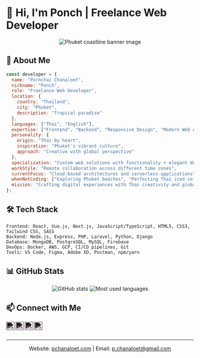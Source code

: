 # 👋 Hi, I'm Ponch | Freelance Web Developer

<div align="center">
  <img src="/api/placeholder/850/300" alt="Phuket coastline banner image">
</div>

## 💫 About Me

```javascript
const developer = {
  name: "Pornchai Chanaloet",
  nickname: "Ponch",
  role: "Freelance Web Developer",
  location: {
    country: "Thailand",
    city: "Phuket",
    description: "Tropical paradise"
  },
  languages: ["Thai", "English"],
  expertise: ["Frontend", "Backend", "Responsive Design", "Modern Web Apps"],
  personality: {
    origin: "Thai by heart",
    inspiration: "Phuket's vibrant culture",
    approach: "Creative with global perspective"
  },
  specialization: "Custom web solutions with functionality + elegant design",
  workStyle: "Remote collaboration across different time zones",
  currentFocus: "Cloud-based architectures and serverless applications",
  whenNotCoding: ["Exploring Phuket beaches", "Perfecting Thai iced coffee recipe"],
  mission: "Crafting digital experiences with Thai creativity and global standards"
};
```

## 🛠️ Tech Stack

```
Frontend: React, Vue.js, Next.js, JavaScript/TypeScript, HTML5, CSS3, Tailwind CSS, SASS
Backend: Node.js, Express, PHP, Laravel, Python, Django
Database: MongoDB, PostgreSQL, MySQL, Firebase
DevOps: Docker, AWS, GCP, CI/CD pipelines, Git
Tools: VS Code, Figma, Adobe XD, Postman, npm/yarn
```

## 📊 GitHub Stats

<div align="center">
  <img src="https://github-readme-stats.vercel.app/api?username=PonchHKT&show_icons=true&theme=tokyonight" alt="GitHub stats">
  <img src="https://github-readme-stats.vercel.app/api/top-langs/?username=PonchHKT&layout=compact&theme=tokyonight" alt="Most used languages">
</div>

## 📫 Connect with Me

<a href="https://www.linkedin.com/in/pornchai-chanaloet-575a631bb/"><img align="left" alt="LinkedIn" width="22px" src="https://cdn.jsdelivr.net/npm/simple-icons@v9/icons/linkedin.svg" style="filter: invert(1);" /></a>
<a href="https://instagram.com/ponchhkt"><img align="left" alt="Instagram" width="22px" src="https://cdn.jsdelivr.net/npm/simple-icons@v9/icons/instagram.svg" style="filter: invert(1);" /></a>
<a href="https://www.facebook.com/poncho.chanaloet/"><img align="left" alt="Facebook" width="22px" src="https://cdn.jsdelivr.net/npm/simple-icons@v9/icons/facebook.svg" style="filter: invert(1);" /></a>
<a href="https://discord.gg/user/Ponch#5027"><img align="left" alt="Discord" width="22px" src="https://cdn.jsdelivr.net/npm/simple-icons@v9/icons/discord.svg" style="filter: invert(1);" /></a>

<br><br>

---

<div align="center">
  <p>Website: <a href="https://pchanaloet.com">pchanaloet.com</a> | Email: <a href="mailto:p.chanaloet@gmail.com">p.chanaloet@gmail.com</a></p>
</div>
